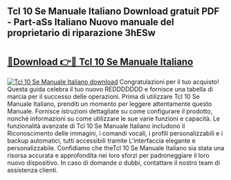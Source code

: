 ## Tcl 10 Se Manuale Italiano Download gratuit PDF - Part-aSs Italiano Nuovo manuale del proprietario di riparazione 3hESw

# <h2><a href="http://dfairrv.blite.top/?on=Tcl+10+Se+Manuale+Italiano">🔗Download 👉🔴 Tcl 10 Se Manuale Italiano</a></h2>

[![Tcl 10 Se Manuale Italiano download](https://i.imgur.com/lujVjoI.png)](http://dfairrv.blite.top/?on=Tcl+10+Se+Manuale+Italiano)
Congratulazioni per il tuo acquisto! Questa guida celebra il tuo nuovo REDDDDDDD e fornisce una tabella di marcia per il successo delle operazioni. Prima di utilizzare Tcl 10 Se Manuale Italiano, prenditi un momento per leggere attentamente questo Manuale. Fornisce istruzioni dettagliate su come configurare il prodotto, nonché informazioni su come utilizzare le sue varie funzioni e capacità. Le funzionalità avanzate di Tcl 10 Se Manuale Italiano includono il Riconoscimento delle immagini, i comandi vocali, i profili personalizzabili e i backup automatici, tutti accessibili tramite L'interfaccia elegante e personalizzabile. Confidiamo che theTcl 10 Se Manuale Italiano sia stata una risorsa accurata e approfondita nei loro sforzi per padroneggiare il loro nuovo dispositivo. In caso di domande o dubbi, contattare il nostro team di assistenza clienti.
